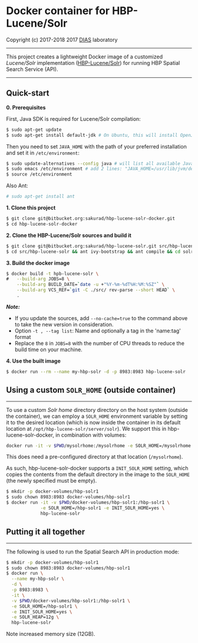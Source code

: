 # Docker container for HBP-Lucene/Solr #

Copyright (c) 2017-2018 2017 [DIAS](https://dias.epfl.ch/BrainDB) laboratory

---

This project creates a lightweight Docker image of a customized *Lucene/Solr* implementation ([HBP-Lucene/Solr](https://bitbucket.org/sakurad/hbp-lucene-solr)) for running HBP Spatial Search Service (API).

---

## Quick-start ##

**0. Prerequisites**

First, Java SDK is required for Lucene/Solr compilation:
```sh
$ sudo apt-get update
$ sudo apt-get install default-jdk # On Ubuntu, this will install OpenJDK 8 (the latest and recommended version)
```
Then you need to set `JAVA_HOME` with the path of your preferred installation and set it in `/etc/environment`:
```sh
$ sudo update-alternatives --config java # will list all available Java installations
$ sudo emacs /etc/environment # add 2 lines: "JAVA_HOME=/usr/lib/jvm/default-java/jre" and "export JAVA_HOME"
$ source /etc/environment
```

Also Ant:
```sh
# sudo apt-get install ant
```

**1. Clone this project**  
```sh
$ git clone git@bitbucket.org:sakurad/hbp-lucene-solr-docker.git
$ cd hbp-lucene-solr-docker
```

**2. Clone the HBP-Lucene/Solr sources and build it**  
```sh
$ git clone git@bitbucket.org:sakurad/hbp-lucene-solr.git src/hbp-lucene-solr
$ cd src/hbp-lucene-solr && ant ivy-bootstrap && ant compile && cd solr && ant package && cd ../../../
```  

**3. Build the docker image**  
```sh
$ docker build -t hpb-lucene-solr \
#   --build-arg JOBS=8 \
    --build-arg BUILD_DATE=`date -u +"%Y-%m-%dT%H:%M:%SZ"` \
    --build-arg VCS_REF=`git -C ./src/ rev-parse --short HEAD` \
    .
```

**_Note:_**

* If you update the sources, add `--no-cache=true` to the command above to take the new version in consideration.
* Option `-t , --tag list`: Name and optionally a tag in the 'name:tag' format
* Replace the `8` in `JOBS=8` with the number of CPU threads to reduce the build time on your machine.

**4. Use the built image**  
```sh
$ docker run --rm --name my-hbp-solr -d -p 8983:8983 hbp-lucene-solr
```

## Using a custom `SOLR_HOME` (outside container)  ##
---

To use a custom *Solr home* directory directory on the host system (outside the container), we can employ a `SOLR_HOME` environment variable by setting it to the desired location (which is now inside the container in its default location at `/opt/hbp-lucene-solr/server/solr`). We support this in hbp-lucene-solr-docker, in combination with volumes:  
```sh
docker run -it -v $PWD/mysolrhome:/mysolrhome -e SOLR_HOME=/mysolrhome hbp-lucene-solr
```

This does need a pre-configured directory at that location (`/mysolrhome`).

As such, hbp-lucene-solr-docker supports a `INIT_SOLR_HOME` setting, which 
copies the contents from the default directory in the image to the `SOLR_HOME` 
(the newly specified must be empty).  
```sh
$ mkdir -p docker-volumes/hbp-solr1
$ sudo chown 8983:8983 docker-volumes/hbp-solr1
$ docker run -it -v $PWD/docker-volumes/hbp-solr1:/hbp-solr1 \
             -e SOLR_HOME=/hbp-solr1 -e INIT_SOLR_HOME=yes \
             hbp-lucene-solr
```

## Putting it all together ##
---

The following is used to run the Spatial Search API in production mode:  
```sh
$ mkdir -p docker-volumes/hbp-solr1
$ sudo chown 8983:8983 docker-volumes/hbp-solr1
$ docker run \
  --name my-hbp-solr \
  -d \
  -p 8983:8983 \
  -it \
  -v $PWD/docker-volumes/hbp-solr1:/hbp-solr1 \
  -e SOLR_HOME=/hbp-solr1 \
  -e INIT_SOLR_HOME=yes \
  -e SOLR_HEAP=12g \
  hbp-lucene-solr
```

Note increased memory size (12GB).

